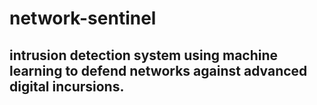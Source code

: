 # network-sentinel
intrusion detection system using machine learning to defend networks against advanced digital incursions.
---